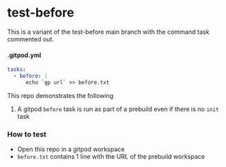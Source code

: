 # test-before

This is a variant of the test-before main branch with the command task commented out. 

#### .gitpod.yml
```yaml
tasks:
  - before: |
      echo `gp url` >> before.txt
```

This repo demonstrates the following

1. A gitpod `before` task is run as part of a prebuild even if there is no `init` task

### How to test

- Open this repo in a gitpod workspace
- `before.txt` contains 1 line with the URL of the prebuild workspace
